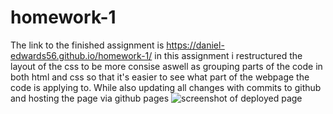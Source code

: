 # homework-1
The link to the finished assignment is https://daniel-edwards56.github.io/homework-1/
in this assignment i restructured the layout of the css to be more consise aswell as 
grouping parts of the code in both html and css so that it's easier to see what part of the 
webpage the code is applying to. While also updating all changes with commits to github and hosting
the page via github pages
![screenshot of deployed page](images/homework-1-screencap.PNG)